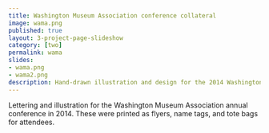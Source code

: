 ```yaml
---
title: Washington Museum Association conference collateral
image: wama.png
published: true
layout: 3-project-page-slideshow
category: [two]
permalink: wama
slides: 
- wama.png
- wama2.png
description: Hand-drawn illustration and design for the 2014 Washington Museum Association (WaMA) conference.
---
```

Lettering and illustration for the Washington Museum Association annual conference in 2014. These were printed as flyers, name tags, and tote bags for attendees.
